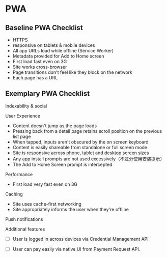 # PWA

## Baseline PWA Checklist

* HTTPS
* responsive on tablets & mobile devices
* All app URLs load while offline (Service Worker)
* Metadata provided for Add to Home screen
* First load fast even on 3G
* Site works cross-browser
* Page transitions don't feel like they block on the network
* Each page has a URL

## Exemplary PWA Checklist

Indexability & social



User Experience

* Content doesn't jump as the page loads
* Pressing back from a detail page retains scroll position on the previous list page
* When tapped, inputs aren't obscured by the on screen keyboard
* Content is easily shareable from standalone or full screen mode
* Site is responsive across phone, tablet and desktop screen sizes
* Any app install prompts are not used excessively（不过分使用安装提示）
* The Add to Home Screen prompt is intercepted

Performance

* First load very fast even on 3G

Caching

* Site uses cache-first networking
* Site appropriately informs the user when they're offline

Push notifications

Additional features

- [ ] User is logged in across devices via Credential Management API
- [ ] User can pay easily via native UI from Payment Request API.

